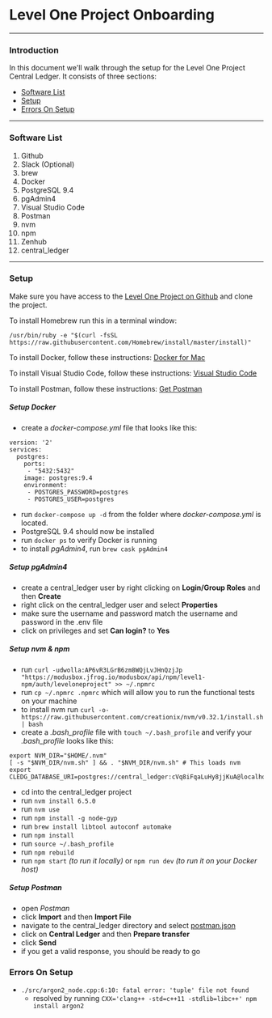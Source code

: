# Level One Project Onboarding
***
### Introduction 
In this document we'll walk through the setup for the Level One Project Central Ledger. It consists of three sections:

* [Software List](#software-list)
* [Setup](#setup)
* [Errors On Setup](#errors-on-setup)

***

### Software List
1. Github
2. Slack (Optional)
3. brew
4. Docker
5. PostgreSQL 9.4
6. pgAdmin4
7. Visual Studio Code
8. Postman
9. nvm
10. npm
11. Zenhub
12. central_ledger
***

### Setup
Make sure you have access to the [Level One Project on Github](https://github.com/LevelOneProject/central-ledger) and clone the project.

To install Homebrew run this in a terminal window:
```
/usr/bin/ruby -e "$(curl -fsSL https://raw.githubusercontent.com/Homebrew/install/master/install)"
```

To install Docker, follow these instructions: [Docker for Mac](https://docs.docker.com/docker-for-mac/)

To install Visual Studio Code, follow these instructions: [Visual Studio Code](http://code.visualstudio.com)

To install Postman, follow these instructions: [Get Postman](https://www.getpostman.com/docs/introduction)

##### Setup Docker
* create a *docker-compose.yml* file that looks like this:
```
version: '2'
services:
  postgres:
    ports:
     - "5432:5432"
    image: postgres:9.4
    environment:
     - POSTGRES_PASSWORD=postgres
     - POSTGRES_USER=postgres
```
* run `docker-compose up -d` from the folder where *docker-compose.yml* is located.
* PostgreSQL 9.4 should now be installed
* run `docker ps` to verify Docker is running
* to install *pgAdmin4*, run `brew cask pgAdmin4`

##### Setup pgAdmin4
* create a central_ledger user by right clicking on **Login/Group Roles** and then **Create**
* right click on the central_ledger user and select **Properties**
* make sure the username and password match the username and password in the .env file
* click on privileges and set **Can login?** to **Yes**

##### Setup nvm & npm
* run `curl -udwolla:AP6vR3LGrB6zm8WQjLvJHnQzjJp "https://modusbox.jfrog.io/modusbox/api/npm/level1-npm/auth/leveloneproject" >> ~/.npmrc`
* run `cp ~/.npmrc .npmrc` which will allow you to run the functional tests on your machine
* to install nvm run `curl -o- https://raw.githubusercontent.com/creationix/nvm/v0.32.1/install.sh | bash`
* create a *.bash_profile* file with `touch ~/.bash_profile` and verify your *.bash_profile* looks like this:
```
export NVM_DIR="$HOME/.nvm"
[ -s "$NVM_DIR/nvm.sh" ] && . "$NVM_DIR/nvm.sh" # This loads nvm
export CLEDG_DATABASE_URI=postgres://central_ledger:cVq8iFqaLuHy8jjKuA@localhost:5432/central_ledger
```

* cd into the central_ledger project
* run `nvm install 6.5.0`
* run `nvm use`
* run `npm install -g node-gyp`
* run `brew install libtool autoconf automake`
* run `npm install`
* run `source ~/.bash_profile`
* run `npm rebuild`
* run `npm start` *(to run it locally)* or `npm run dev` *(to run it on your Docker host)*

##### Setup Postman
* open *Postman*
* click **Import** and then **Import File**
* navigate to the central_ledger directory and select [postman.json](./postman.json)
* click on **Central Ledger** and then **Prepare transfer**
* click **Send**
* if you get a valid response, you should be ready to go

### Errors On Setup
* `./src/argon2_node.cpp:6:10: fatal error: 'tuple' file not found` 
  - resolved by running `CXX='clang++ -std=c++11 -stdlib=libc++' npm install argon2`
